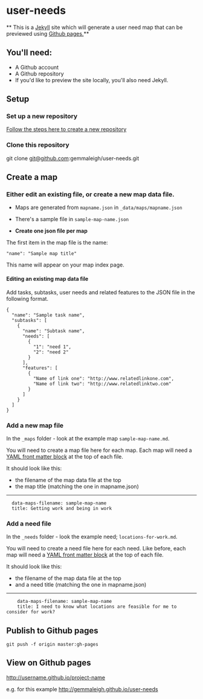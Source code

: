 # user-needs

** This is a [Jekyll](http://jekyllrb.com/) site which will generate a user need map that can be previewed using [Github pages.](https://pages.github.com/)**

## You'll need:

- A Github account
- A Github repository
- If you'd like to preview the site locally, you'll also need Jekyll.

## Setup

### Set up a new repository
[Follow the steps here to create a new repository](https://pages.github.com/)

### Clone this repository

git clone git@github.com:gemmaleigh/user-needs.git

## Create a map

### Either edit an existing file, or create a new map data file.

* Maps are generated from `mapname.json` in `_data/maps/mapname.json`

* There's a sample file in `sample-map-name.json`

* **Create one json file per map**

The first item in the map file is the name:

    "name": "Sample map title"

   This name will appear on your map index page.

#### Editing an existing map data file

Add tasks, subtasks, user needs and related features to the JSON file in the following format.


    {
      "name": "Sample task name",
      "subtasks": [
        {
          "name": "Subtask name",
          "needs": [
            {
              "1": "need 1",
              "2": "need 2"
            }
          ],
          "features": [
            {
              "Name of link one": "http://www.relatedlinkone.com",
              "Name of link two": "http://www.relatedlinktwo.com"
            }
          ]
        }
      ]
    }

### Add a new map file

In the `_maps` folder - look at the example map `sample-map-name.md`.

You will need to create a map file here for each map.
Each map will need a [YAML front matter block](http://jekyllrb.com/docs/frontmatter/) at the top of each file.

It should look like this:

 * the filename of the map data file at the top
 * the map title (matching the one in mapname.json)

---

      data-maps-filename: sample-map-name
      title: Getting work and being in work


### Add a need file

In the `_needs` folder - look the example need; `locations-for-work.md`.

You will need to create a need file here for each need. Like before, each map will need a [YAML front matter block](http://jekyllrb.com/docs/frontmatter/) at the top of each file.

It should look like this:
- the filename of the map data file at the top
- and a need title (matching the one in mapname.json)

---
        data-maps-filename: sample-map-name
        title: I need to know what locations are feasible for me to consider for work?


## Publish to Github pages

    git push -f origin master:gh-pages

## View on Github pages

http://username.github.io/project-name

e.g. for this example
http://gemmaleigh.github.io/user-needs
